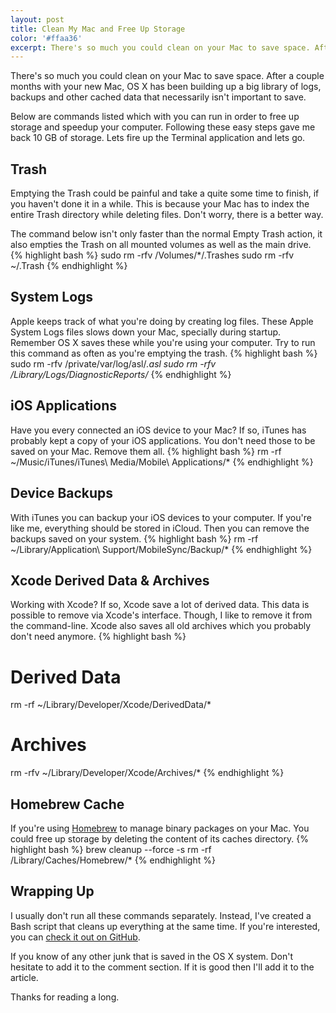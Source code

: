 ```yaml
---
layout: post
title: Clean My Mac and Free Up Storage
color: '#ffaa36'
excerpt: There's so much you could clean on your Mac to save space. After a couple months with your new Mac, OS X has been building up a big library of logs, backups and other cached data that necessarily isn't important to save.
---
```


There's so much you could clean on your Mac to save space. After a couple months with your new Mac, OS X has been building up a big library of logs, backups and other cached data that necessarily isn't important to save.

Below are commands listed which with you can run in order to free up storage and speedup your computer. Following these easy steps gave me back 10 GB of storage. Lets fire up the Terminal application and lets go.

## Trash
Emptying the Trash could be painful and take a quite some time to finish, if you haven't done it in a while. This is because your Mac has to index the entire Trash directory while deleting files. Don't worry, there is a better way.

The command below isn't only faster than the normal Empty Trash action, it also empties the Trash on all mounted volumes as well as the main drive.
{% highlight bash %} 
sudo rm -rfv /Volumes/*/.Trashes
sudo rm -rfv ~/.Trash
{% endhighlight %}
 
## System Logs
Apple keeps track of what you're doing by creating log files. These Apple System Logs files slows down your Mac, specially during startup. Remember OS X saves these while you're using your computer. Try to run this command as often as you're emptying the trash.
{% highlight bash %} 
sudo rm -rfv /private/var/log/asl/*.asl
sudo rm -rfv /Library/Logs/DiagnosticReports/*
{% endhighlight %}
 
## iOS Applications
Have you every connected an iOS device to your Mac? If so, iTunes has probably kept a copy of your iOS applications. You don't need those to be saved on your Mac. Remove them all.
{% highlight bash %} 
rm -rf ~/Music/iTunes/iTunes\ Media/Mobile\ Applications/*
{% endhighlight %}

## Device Backups
With iTunes you can backup your iOS devices to your computer. If you're like me, everything should be stored in iCloud. Then you can remove the backups saved on your system.
{% highlight bash %} 
rm -rf ~/Library/Application\ Support/MobileSync/Backup/*
{% endhighlight %}
 
## Xcode Derived Data & Archives
Working with Xcode? If so, Xcode save a lot of derived data. This data is possible to remove via Xcode's interface. Though, I like to remove it from the command-line. Xcode also saves all old archives which you probably don't need anymore.
{% highlight bash %} 
# Derived Data
rm -rf ~/Library/Developer/Xcode/DerivedData/*

# Archives
rm -rfv ~/Library/Developer/Xcode/Archives/*
{% endhighlight %}

## Homebrew Cache
If you're using [Homebrew](http://brew.sh/) to manage binary packages on your Mac. You could free up storage by deleting the content of its caches directory.
{% highlight bash %} 
brew cleanup --force -s
rm -rf /Library/Caches/Homebrew/*
{% endhighlight %}

## Wrapping Up
I usually don't run all these commands separately. Instead, I've created a Bash script that cleans up everything at the same time. If you're interested, you can [check it out on GitHub](https://github.com/vinkla/dotfiles/blob/master/bin/cleanup).

If you know of any other junk that is saved in the OS X system. Don't hesitate to add it to the comment section. If it is good then I'll add it to the article.

Thanks for reading a long.


